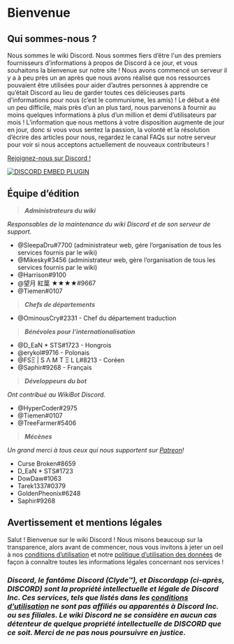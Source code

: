 <!-- TITLE: French - Accueil -->
<!-- SUBTITLE: Bienvenue sur le wiki Discord ! -->

# Bienvenue
## Qui sommes-nous ?

Nous sommes le wiki Discord. Nous sommes fiers d’être l'un des premiers fournisseurs d’informations à propos de Discord à ce jour, et vous souhaitons la bienvenue sur notre site ! Nous avons commencé un serveur il y a à peu près un an après que nous avons réalisé que nos ressources pouvaient être utilisées pour aider d’autres personnes à apprendre ce qu’était Discord au lieu de garder toutes ces délicieuses parts d’informations pour nous (c’est le communisme, les amis) ! Le début a été un peu difficile, mais près d’un an plus tard, nous parvenons à fournir au moins quelques informations à plus d’un million et demi d’utilisateurs par mois ! L’information que nous mettons à votre disposition augmente de jour en jour, donc si vous vous sentez la passion, la volonté et la résolution d’écrire des articles pour nous, regardez le canal FAQs sur notre serveur pour voir si nous acceptons actuellement de nouveaux contributeurs !

[Rejoignez-nous sur Discord !](https://discord.gg/ZRJ9Ghh)

<a href="https://discord.gg/ZRJ9Ghh">![DISCORD EMBED PLUGIN](https://discordapp.com/api/guilds/367460196148183040/widget.png?style=banner2)</a>

## Équipe d’édition
> ***Administrateurs du wiki***

*Responsables de la maintenance du wiki Discord et de son serveur de support.*
* @SleepaDru#7700 (administrateur web, gère l’organisation de tous les services fournis par le wiki)
* @Mikesky#3456 (administrateur web, gère l’organisation de tous les services fournis par le wiki)
* @Harrison#9100
* @望月 紅葉 ★★★★#9667
* @Tiemen#0107

> ***Chefs de départements***

* @OminousCry#2331 - Chef du département traduction

> ***Bénévoles pour l’internationalisation***

* @D_EaN * STS#1723 - Hongrois
* @erykol#9716 - Polonais
* @FSΞ | S Λ M T Ξ L L#8213 - Coréen
* @Saphir#9268 - Français

> ***Développeurs du bot***

*Ont contribué au WikiBot Discord.*
* @HyperCoder#2975
* @Tiemen#0107
* @TreeFarmer#5406

> ***Mécènes***

*Un grand merci à tous ceux qui nous supportent sur [Patreon](https://www.patreon.com/TheDiscordWiki)!*
* Curse Broken#8659
* D_EaN * STS#1723
* DowDaw#1063
* Tarek1337#0379
* GoldenPheonix#6248
* Saphir#9268

## Avertissement et mentions légales
Salut ! Bienvenue sur le wiki Discord ! Nous misons beaucoup sur la transparence, alors avant de commencer, nous vous invitons à jeter un oeil à nos [conditions d’utilisation](/fr/terms) et notre [politique d’utilisation des données](/fr/privacy) de façon à connaître toutes les informations légales concernant nos services !

### ***Discord, le fantôme Discord (Clyde™), et Discordapp (ci-après, DISCORD) sont la propriété intellectuelle et légale de Discord Inc. Ces services, tels que listés dans les [conditions d’utilisation](/fr/terms) ne sont pas affiliés ou apparentés à Discord Inc. ou ses filiales. Le wiki Discord ne se considère en aucun cas détenteur de quelque propriété intellectuelle de DISCORD que ce soit. Merci de ne pas nous poursuivre en justice.***
